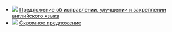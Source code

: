 * ![](/books/nonf_publicism/Джонатан%20Свифт/Предложение%20об%20исправлении,%20улучшении%20и%20закреплении%20английского%20языка.jpg) [Предложение об исправлении, улучшении и закреплении английского языка](/books/nonf_publicism/Джонатан%20Свифт/Предложение%20об%20исправлении,%20улучшении%20и%20закреплении%20английского%20языка)
* ![](/books/nonf_publicism/Джонатан%20Свифт/Скромное%20предложение.jpg) [Скромное предложение](/books/nonf_publicism/Джонатан%20Свифт/Скромное%20предложение)